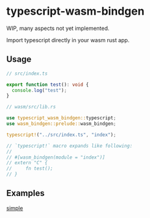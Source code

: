 # typescript-wasm-bindgen

WIP, many aspects not yet implemented.

Import typescript directly in your wasm rust app.

## Usage

```typescript
// src/index.ts

export function test(): void {
  console.log("test");
}
```

```rust
// wasm/src/lib.rs

use typescript_wasm_bindgen::typescript;
use wasm_bindgen::prelude::wasm_bindgen;

typescript!("../src/index.ts", "index");

// `typescript!` macro expands like following:
//
// #[wasm_bindgen(module = "index")]
// extern "C" {
//     fn test();
// }
```

## Examples

[simple](https://github.com/dlunch/typescript-wasm-bindgen/tree/main/examples/simple)
